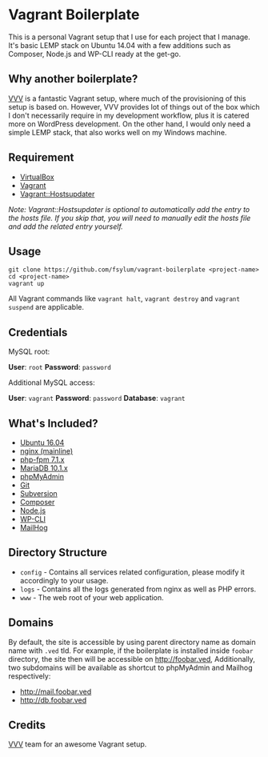 # Vagrant Boilerplate

This is a personal Vagrant setup that I use for each project that I manage. It's basic LEMP stack on Ubuntu 14.04 with a few additions such as Composer, Node.js and WP-CLI ready at the get-go.

## Why another boilerplate?

[VVV](https://github.com/Varying-Vagrant-Vagrants/VVV) is a fantastic Vagrant setup, where much of the provisioning of this setup is based on. However, VVV provides lot of things out of the box which I don't necessarily require in my development workflow, plus it is catered more on WordPress development. On the other hand, I would only need a simple LEMP stack, that also works well on my Windows machine.

## Requirement

* [VirtualBox](https://www.virtualbox.org/)
* [Vagrant](https://www.vagrantup.com/)
* [Vagrant::Hostsupdater](https://github.com/cogitatio/vagrant-hostsupdater)

_Note: Vagrant::Hostsupdater is optional to automatically add the entry to the hosts file. If you skip that, you will need to manually edit the hosts file and add the related entry yourself._

## Usage

```
git clone https://github.com/fsylum/vagrant-boilerplate <project-name>
cd <project-name>
vagrant up
```

All Vagrant commands like `vagrant halt`, `vagrant destroy` and `vagrant suspend` are applicable.

## Credentials

MySQL root:

**User**: `root`
**Password**: `password`

Additional MySQL access:

**User**: `vagrant`
**Password**: `password`
**Database**: `vagrant`

## What's Included?

* [Ubuntu 16.04](http://www.ubuntu.com/)
* [nginx (mainline)](http://nginx.org/)
* [php-fpm 7.1.x](http://php-fpm.org/)
* [MariaDB 10.1.x](https://mariadb.org/)
* [phpMyAdmin](https://www.phpmyadmin.net/)
* [Git](https://git-scm.com/)
* [Subversion](https://subversion.apache.org/)
* [Composer](https://getcomposer.org/)
* [Node.js](https://nodejs.org/)
* [WP-CLI](http://wp-cli.org/)
* [MailHog](https://github.com/mailhog/MailHog)

## Directory Structure

* `config` - Contains all services related configuration, please modify it accordingly to your usage.
* `logs` - Contains all the logs generated from nginx as well as PHP errors.
* `www` - The web root of your web application.

## Domains

By default, the site is accessible by using parent directory name as domain name with `.ved` tld. For example, if the boilerplate is installed inside `foobar` directory, the site then will be accessible on http://foobar.ved, Additionally, two subdomains will be available as shortcut to phpMyAdmin and Mailhog respectively:

* http://mail.foobar.ved
* http://db.foobar.ved

## Credits

[VVV](https://github.com/Varying-Vagrant-Vagrants/VVV) team for an awesome Vagrant setup.
